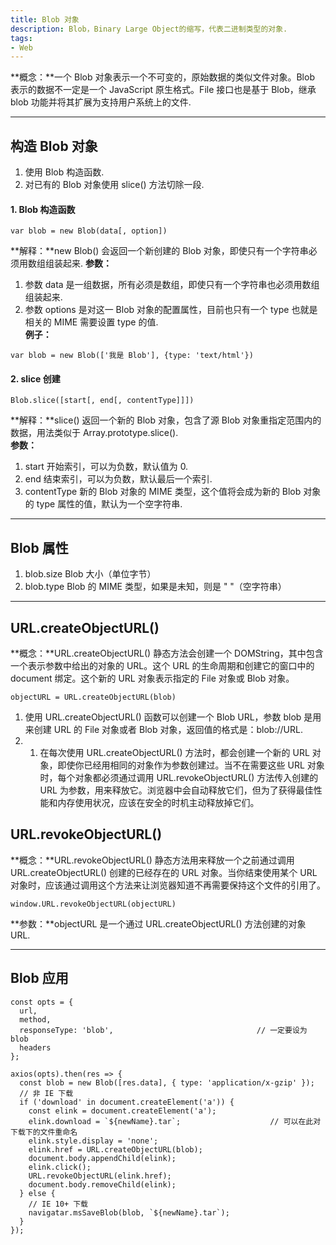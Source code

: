 ```yaml
---
title: Blob 对象
description: Blob，Binary Large Object的缩写，代表二进制类型的对象.
tags: 
- Web
---
```


**概念：**一个 Blob 对象表示一个不可变的，原始数据的类似文件对象。Blob 表示的数据不一定是一个 JavaScript 原生格式。File 接口也是基于 Blob，继承 blob 功能并将其扩展为支持用户系统上的文件.

***

## 构造 Blob 对象

1. 使用 Blob 构造函数.<br>
2. 对已有的 Blob 对象使用 slice() 方法切除一段.<br>

#### 1. Blob 构造函数

```
var blob = new Blob(data[, option])
```

**解释：**new Blob() 会返回一个新创建的 Blob 对象，即使只有一个字符串必须用数组组装起来.
**参数：**
1. 参数 data 是一组数据，所有必须是数组，即使只有一个字符串也必须用数组组装起来.<br>
2. 参数 options 是对这一 Blob 对象的配置属性，目前也只有一个 type 也就是相关的 MIME 需要设置 type 的值.<br>
**例子：**
```
var blob = new Blob(['我是 Blob'], {type: 'text/html'})
```

#### 2. slice 创建

```
Blob.slice([start[, end[, contentType]]])
```

**解释：**slice() 返回一个新的 Blob 对象，包含了源 Blob 对象重指定范围内的数据，用法类似于 Array.prototype.slice().<br>
**参数：**
1. start 开始索引，可以为负数，默认值为 0.<br>
2. end 结束索引，可以为负数，默认最后一个索引.<br>
3. contentType 新的 Blob 对象的 MIME 类型，这个值将会成为新的 Blob 对象的 type 属性的值，默认为一个空字符串.<br>

***

## Blob 属性

1. blob.size           Blob 大小（单位字节）<br>
2. blob.type           Blob 的 MIME 类型，如果是未知，则是 " "（空字符串）<br>

***

## URL.createObjectURL()

**概念：**URL.createObjectURL() 静态方法会创建一个 DOMString，其中包含一个表示参数中给出的对象的 URL。这个 URL 的生命周期和创建它的窗口中的 document 绑定。这个新的 URL 对象表示指定的 File 对象或 Blob 对象。<br>

```
objectURL = URL.createObjectURL(blob)
```

1. 使用 URL.createObjectURL() 函数可以创建一个 Blob URL，参数 blob 是用来创建 URL 的 File 对象或者 Blob 对象，返回值的格式是：blob://URL.<br>
2. 1. 在每次使用 URL.createObjectURL() 方法时，都会创建一个新的 URL 对象，即使你已经用相同的对象作为参数创建过。当不在需要这些 URL 对象时，每个对象都必须通过调用 URL.revokeObjectURL() 方法传入创建的 URL 为参数，用来释放它。浏览器中会自动释放它们，但为了获得最佳性能和内存使用状况，应该在安全的时机主动释放掉它们。

## URL.revokeObjectURL()

**概念：**URL.revokeObjectURL() 静态方法用来释放一个之前通过调用 URL.createObjectURL() 创建的已经存在的 URL 对象。当你结束使用某个 URL 对象时，应该通过调用这个方法来让浏览器知道不再需要保持这个文件的引用了。<br>

```
window.URL.revokeObjectURL(objectURL)
```

**参数：**objectURL 是一个通过 URL.createObjectURL() 方法创建的对象 URL.

***

## Blob 应用

```
const opts = {
  url,
  method,
  responseType: 'blob',                                // 一定要设为 blob
  headers
};

axios(opts).then(res => {
  const blob = new Blob([res.data], { type: 'application/x-gzip' });
  // 非 IE 下载
  if ('download' in document.createElement('a')) {
    const elink = document.createElement('a');
    elink.download = `${newName}.tar`;                    // 可以在此对下载下的文件重命名
    elink.style.display = 'none';
    elink.href = URL.createObjectURL(blob);
    document.body.appendChild(elink);
    elink.click();
    URL.revokeObjectURL(elink.href);
    document.body.removeChild(elink);
  } else {
    // IE 10+ 下载
    navigatar.msSaveBlob(blob, `${newName}.tar`);
  }
});
```
